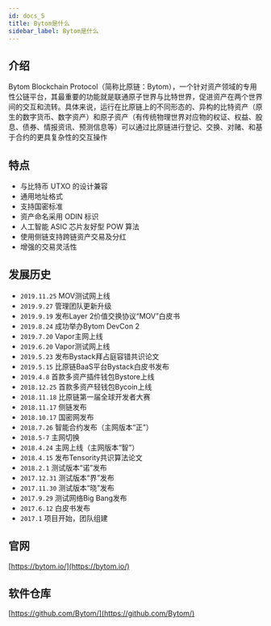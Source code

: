 ```yaml
---
id: docs_5
title: Bytom是什么
sidebar_label: Bytom是什么
---
```


## 介绍

Bytom Blockchain Protocol（简称比原链：Bytom），一个针对资产领域的专用性公链平台，其最重要的功能就是联通原子世界与比特世界，促进资产在两个世界间的交互和流转。具体来说，运行在比原链上的不同形态的、异构的比特资产（原生的数字货币、数字资产）和原子资产（有传统物理世界对应物的权证、权益、股息、债券、情报资讯、预测信息等）可以通过比原链进行登记、交换、对赌、和基于合约的更具复杂性的交互操作

## 特点

- 与比特币 UTXO 的设计兼容
- 通用地址格式
- 支持国密标准
- 资产命名采用 ODIN 标识
- 人工智能 ASIC 芯片友好型 POW 算法
- 使用侧链支持跨链资产交易及分红
- 增强的交易灵活性

## 发展历史

- `2019.11.25`  MOV测试网上线
- `2019.9.27`   管理团队更新升级
- `2019.9.19`   发布Layer 2价值交换协议“MOV”白皮书
- `2019.8.24`   成功举办Bytom DevCon 2
- `2019.7.20`   Vapor主网上线
- `2019.6.20`   Vapor测试网上线
- `2019.5.23`   发布Bystack拜占庭容错共识论文
- `2019.5.15`   比原链BaaS平台Bystack白皮书发布
- `2019.4.8`    首款多资产插件钱包Bystore上线
- `2018.12.25`  首款多资产轻钱包Bycoin上线
- `2018.11.18`  比原链第一届全球开发者大赛
- `2018.11.17`  侧链发布
- `2018.10.17`  国密网发布
- `2018.7.26`   智能合约发布（主网版本“正”）
- `2018.5-7`    主网切换
- `2018.4.24`   主网上线（主网版本“智”）
- `2018.4.15`   发布Tensority共识算法论文
- `2018.2.1`    测试版本“诺”发布
- `2017.12.31`  测试版本“界”发布
- `2017.11.30`  测试版本“晓”发布
- `2017.9.29`   测试网络Big Bang发布
- `2017.6.12`   白皮书发布
- `2017.1`      项目开始，团队组建

## 官网

[https://bytom.io/](https://bytom.io/)

## 软件仓库

[https://github.com/Bytom/](https://github.com/Bytom/)

